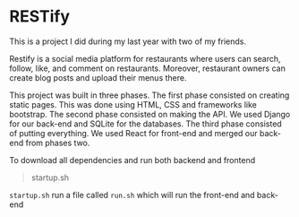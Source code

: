 # RESTify


This is a project I did during my last year with two of my friends.


Restify is a social media platform for restaurants where users can search, follow, like, and comment on restaurants. 
Moreover, restaurant owners can create blog posts and upload their menus there.


This project was built in three phases.
The first phase consisted on creating static pages. This was done using HTML, CSS and frameworks like bootstrap. 
The second phase consisted on making the API. We used Django for our back-end and SQLite for the databases.
The third phase consisted of putting everything. We used React for front-end and merged our back-end from phases two.



To download all dependencies and run both backend and frontend 
> startup.sh


`startup.sh` run a file called `run.sh` which will run the front-end and back-end
